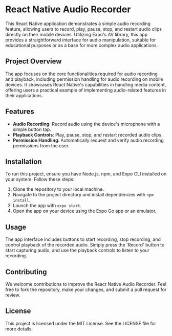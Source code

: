 # React Native Audio Recorder

This React Native application demonstrates a simple audio recording feature, allowing users to record, play, pause, stop, and restart audio clips directly on their mobile devices. Utilizing Expo's AV library, this app provides a straightforward interface for audio manipulation, suitable for educational purposes or as a base for more complex audio applications.

## Project Overview

The app focuses on the core functionalities required for audio recording and playback, including permission handling for audio recording on mobile devices. It showcases React Native's capabilities in handling media content, offering users a practical example of implementing audio-related features in their applications.

## Features

- **Audio Recording**: Record audio using the device's microphone with a simple button tap.
- **Playback Controls**: Play, pause, stop, and restart recorded audio clips.
- **Permission Handling**: Automatically request and verify audio recording permissions from the user.

## Installation

To run this project, ensure you have Node.js, npm, and Expo CLI installed on your system. Follow these steps:

1. Clone the repository to your local machine.
2. Navigate to the project directory and install dependencies with `npm install`.
3. Launch the app with `expo start`.
4. Open the app on your device using the Expo Go app or an emulator.

## Usage

The app interface includes buttons to start recording, stop recording, and control playback of the recorded audio. Simply press the 'Record' button to start capturing audio, and use the playback controls to listen to your recording.

## Contributing

We welcome contributions to improve the React Native Audio Recorder. Feel free to fork the repository, make your changes, and submit a pull request for review.

## License

This project is licensed under the MIT License. See the LICENSE file for more details.
